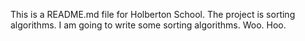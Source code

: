 This is a README.md file for Holberton School. The project is sorting algorithms. I am going to write some sorting algorithms. Woo. Hoo.

